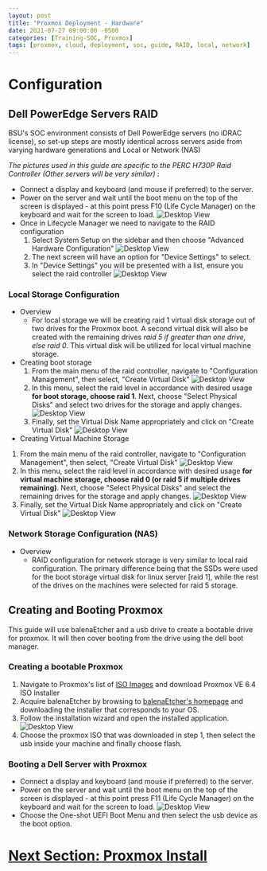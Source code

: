 ```yaml
---
layout: post
title: "Proxmox Deployment - Hardware"
date: 2021-07-27 09:00:00 -0500
categories: [Training-SOC, Proxmox]
tags: [proxmox, cloud, deployment, soc, guide, RAID, local, network]
---
```


# Configuration
## Dell PowerEdge Servers RAID
BSU's SOC environment consists of Dell PowerEdge servers (no iDRAC license), so set-up steps are mostly identical across servers aside from varying hardware generations and Local or Network (NAS) 

_The pictures used in this guide are specific to the PERC H730P Raid Controller (Other servers will be very similar)_ :

* Connect a display and keyboard (and mouse if preferred) to the server.
* Power on the server and wait until the boot menu on the top of the screen is displayed - at this point press F10 (Life Cycle Manager) on the keyboard and wait for the screen to load.
![Desktop View](https://github.com/BSU-Cybersecurity/BSU-Cybersecurity.github.io/blob/main/images/lifecycle%20controller.jpg?raw=true)
* Once in Lifecycle Manager we need to navigate to the RAID configuration
  1. Select System Setup on the sidebar and then choose "Advanced Hardware Configuration"
  ![Desktop View](https://github.com/BSU-Cybersecurity/BSU-Cybersecurity.github.io/blob/main/images/IMG_4420.jpeg?raw=true)
  2. The next screen will have an option for "Device Settings" to select. 
  3. In "Device Settings" you will be presented with a list, ensure you select the raid controller
  ![Desktop View](https://github.com/BSU-Cybersecurity/BSU-Cybersecurity.github.io/blob/main/images/IMG_4422.jpeg?raw=true)

### Local Storage Configuration
- Overview
  - For local storage we will be creating raid 1 virtual disk storage out of two drives for the Proxmox boot. A second virtual disk will also be created with the remaining drives _raid 5 if greater than one drive, else raid 0_. This virtual disk will be utilized for local virtual machine storage.
- Creating boot storage
  1. From the main menu of the raid controller, navigate to "Configuration Management", then select, "Create Virtual Disk" 
  ![Desktop View](https://github.com/BSU-Cybersecurity/BSU-Cybersecurity.github.io/blob/main/images/IMG_4425.jpeg?raw=true)
  2. In this menu, select the raid level in accordance with desired usage <b> for boot storage, choose raid 1</b>. Next, choose "Select Physical Disks" and select two drives for the storage and apply changes.
  ![Desktop View](https://github.com/BSU-Cybersecurity/BSU-Cybersecurity.github.io/blob/main/images/IMG_4427.jpeg?raw=true)
  3. Finally, set the Virtual Disk Name appropriately and click on "Create Virtual Disk"
  ![Desktop View](https://github.com/BSU-Cybersecurity/BSU-Cybersecurity.github.io/blob/main/images/IMG_4428.jpeg?raw=true)
- Creating Virtual Machine Storage
 1. From the main menu of the raid controller, navigate to "Configuration Management", then select, "Create Virtual Disk" 
  ![Desktop View](https://github.com/BSU-Cybersecurity/BSU-Cybersecurity.github.io/blob/main/images/IMG_4425.jpeg?raw=true)
 2. In this menu, select the raid level in accordance with desired usage <b> for virtual machine storage, choose raid 0 (or raid 5 if multiple drives remaining)</b>. Next, choose "Select Physical Disks" and select the remaining drives for the storage and apply changes.
  ![Desktop View](https://github.com/BSU-Cybersecurity/BSU-Cybersecurity.github.io/blob/main/images/IMG_4427.jpeg?raw=true)
3. Finally, set the Virtual Disk Name appropriately and click on "Create Virtual Disk"
![Desktop View](https://github.com/BSU-Cybersecurity/BSU-Cybersecurity.github.io/blob/main/images/IMG_4428.jpeg?raw=true)
### Network Storage Configuration (NAS)
- Overview
  - RAID configuration for network storage is very similar to local raid configuration. The primary difference being that the SSDs were used for the boot storage virtual disk for linux server [raid 1], while the rest of the drives on the machines were selected for raid 5 storage.

## Creating and Booting Proxmox
This guide will use balenaEtcher and a usb drive to create a bootable drive for proxmox. It will then cover booting from the drive using the dell boot manager.
### Creating a bootable Proxmox
1. Navigate to Proxmox's list of [ISO Images](https://proxmox.com/en/downloads/category/iso-images-pve) and download Proxmox VE 6.4 ISO Installer
2. Acquire balenaEtcher by browsing to [balenaEtcher's homepage](https://www.balena.io/etcher/) and downloading the installer that corresponds to your OS.
3. Follow the installation wizard and open the installed application.
![Desktop View](https://github.com/BSU-Cybersecurity/BSU-Cybersecurity.github.io/blob/main/images/balenaEtcher.jpg?raw=true)
4. Choose the proxmox ISO that was downloaded in step 1, then select the usb inside your machine and finally choose flash.

### Booting a Dell Server with Proxmox
* Connect a display and keyboard (and mouse if preferred) to the server.
* Power on the server and wait until the boot menu on the top of the screen is displayed - at this point press F11 (Life Cycle Manager) on the keyboard and wait for the screen to load.
![Desktop View](https://github.com/BSU-Cybersecurity/BSU-Cybersecurity.github.io/blob/main/images/IMG_4430.jpeg?raw=true)
* Choose the One-shot UEFI Boot Menu and then select the usb device as the boot option.
# [Next Section: Proxmox Install](https://bsu-cybersecurity.github.io/posts/proxmox-deployment-installation/)
